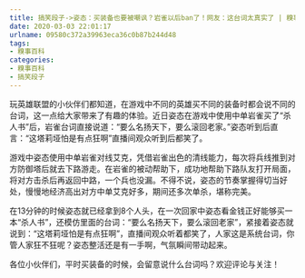 ```yaml
---
title: 搞笑段子->姿态：买装备也要被嘲讽？岩雀以后ban了！网友：这台词太真实了 | 糗事百科
date: 2020-03-03 22:01:17
urlname: 09580c372a39963eca36c0b87b244d48
tags: 
- 糗事百科
categories:
- 糗事百科
- 搞笑段子
---
```

玩英雄联盟的小伙伴们都知道，在游戏中不同的英雄买不同的装备时都会说不同的台词，这一点给大家带来了有趣的体验。近日姿态在游戏中使用中单岩雀买了“杀人书”后，岩雀台词直接说道：“要么名扬天下，要么滚回老家。”姿态听到后直言：“这塔莉垭怕是有点狂啊”直播间观众听到后都笑了。

游戏中姿态使用中单岩雀对线艾克，凭借岩雀出色的清线能力，每次将兵线推到对方防御塔后就去下路游走。在岩雀的被动帮助下，成功地帮助下路队友打开局面，将对方击杀后再返回中路，一个兵也没漏。不得不说，姿态的节奏掌握得切当好处，慢慢地经济高出对方中单艾克好多，期间还多次单杀，堪称完美。

在13分钟的时候姿态就已经拿到8个人头，在一次回家中姿态看金钱正好能够买一本“杀人书”，还模仿里面的台词：“要么名扬天下，要么滚回老家”，紧接着姿态就说到：“这塔莉垭怕是有点狂啊”，直播间观众听着都笑了，人家这是系统台词，你管人家狂不狂呢？姿态整活还是有一手啊，气氛瞬间带动起来。

各位小伙伴们，平时买装备的时候，会留意说什么台词吗？欢迎评论与关注！


